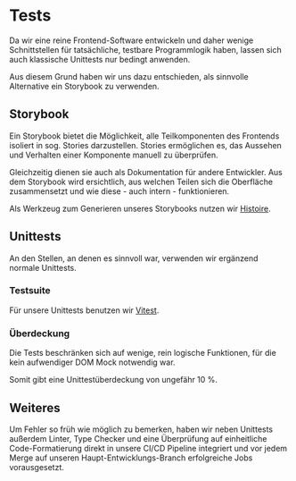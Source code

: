 # Tests

Da wir eine reine Frontend-Software entwickeln und daher wenige Schnittstellen für tatsächliche, testbare Programmlogik haben,
lassen sich auch klassische Unittests nur bedingt anwenden.

Aus diesem Grund haben wir uns dazu entschieden, als sinnvolle Alternative ein Storybook zu verwenden.

## Storybook

Ein Storybook bietet die Möglichkeit, alle Teilkomponenten des Frontends isoliert in sog. Stories darzustellen.
Stories ermöglichen es, das Aussehen und Verhalten einer Komponente manuell zu überprüfen.

Gleichzeitig dienen sie auch als Dokumentation für andere Entwickler.
Aus dem Storybook wird ersichtlich, aus welchen Teilen sich die Oberfläche zusammensetzt und wie diese - auch intern - funktionieren.

Als Werkzeug zum Generieren unseres Storybooks nutzen wir [Histoire](https://histoire.dev/).

## Unittests

An den Stellen, an denen es sinnvoll war, verwenden wir ergänzend
normale Unittests.

### Testsuite

Für unsere Unittests benutzen wir [Vitest](https://vitest.dev/).

### Überdeckung

Die Tests beschränken sich auf wenige, rein logische Funktionen,
für die kein aufwendiger DOM Mock notwendig war.

Somit gibt eine Unittestüberdeckung von ungefähr 10 %.

## Weiteres

Um Fehler so früh wie möglich zu bemerken,
haben wir neben Unittests außerdem
Linter, Type Checker und eine Überprüfung auf einheitliche Code-Formatierung
direkt in unsere CI/CD Pipeline integriert und vor jedem Merge auf
unseren Haupt-Entwicklungs-Branch erfolgreiche Jobs vorausgesetzt.

